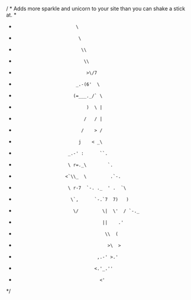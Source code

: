 / * Adds more sparkle and unicorn to your site than you can shake a stick at.
 *
 *                            \
 *                             \
 *                              \\
 *                               \\
 *                                >\/7
 *                            _.-(6'  \
 *                           (=___._/` \
 *                                )  \ |
 *                               /   / |
 *                              /    > /
 *                             j    < _\
 *                         _.-' :      ``.
 *                         \ r=._\        `.
 *                        <`\\_  \         .`-.
 *                         \ r-7  `-. ._  ' .  `\
 *                          \`,      `-.`7  7)   )
 *                           \/         \|  \'  / `-._
 *                                      ||    .'
 *                                       \\  (
 *                                        >\  >
 *                                    ,.-' >.'
 *                                   <.'_.''
 *                                     <'
 */
 